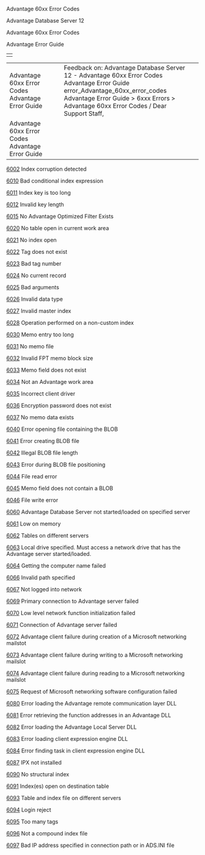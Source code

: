 Advantage 60xx Error Codes




Advantage Database Server 12  

Advantage 60xx Error Codes

Advantage Error Guide

|  |
| --- |
|  |

|  |  |  |  |  |
| --- | --- | --- | --- | --- |
| Advantage 60xx Error Codes  Advantage Error Guide |  |  | Feedback on: Advantage Database Server 12 - Advantage 60xx Error Codes Advantage Error Guide error\_Advantage\_60xx\_error\_codes Advantage Error Guide > 6xxx Errors > Advantage 60xx Error Codes / Dear Support Staff, |  |
| Advantage 60xx Error Codes  Advantage Error Guide |  |  |  |  |

[6002](error_6002_index_corruption_detected.htm) Index corruption detected

[6010](error_6010_bad_conditional_index_expression.htm) Bad conditional index expression

[6011](error_6011_index_key_is_too_long.htm) Index key is too long

[6012](error_6012_invalid_key_length.htm) Invalid key length

[6015](error_6015_no_advantage_optimized_filter_exists.htm) No Advantage Optimized Filter Exists

[6020](error_6020_no_table_open_in_current_work_area.htm) No table open in current work area

[6021](error_6021_no_index_open.htm) No index open

[6022](error_6022_tag_does_not_exist.htm) Tag does not exist

[6023](error_6023_bad_tag_number.htm) Bad tag number

[6024](error_6024_no_current_record.htm) No current record

[6025](error_6025_bad_arguments.htm) Bad arguments

[6026](error_6026_invalid_data_type.htm) Invalid data type

[6027](error_6027_invalid_master_index.htm) Invalid master index

[6028](error_6028_operation_performed_on_a_non_custom_index.htm) Operation performed on a non-custom index

[6030](error_6030_memo_entry_too_long.htm) Memo entry too long

[6031](error_6031_no_memo_file.htm) No memo file

[6032](error_6032_invalid_fpt_memo_block_size.htm) Invalid FPT memo block size

[6033](error_6033_memo_field_does_not_exist.htm) Memo field does not exist

[6034](error_6034_not_an_advantage_work_area.htm) Not an Advantage work area

[6035](error_6035_incorrect_client_driver.htm) Incorrect client driver

[6036](error_6036_encryption_password_does_not_exist.htm) Encryption password does not exist

[6037](error_6037_no_memo_data_exists.htm) No memo data exists

[6040](error_6040_error_opening_file_containing_the_blob.htm) Error opening file containing the BLOB

[6041](error_6041_error_creating_blob_file.htm) Error creating BLOB file

[6042](error_6042_illegal_blob_file_length.htm) Illegal BLOB file length

[6043](error_6043_error_during_blob_file_positioning.htm) Error during BLOB file positioning

[6044](error_6044_file_read_error.htm) File read error

[6045](error_6045_memo_field_does_not_contain_a_blob.htm) Memo field does not contain a BLOB

[6046](error_6046_file_write_error.htm) File write error

[6060](error_6060_advantage_database_server_not_started_loaded_on_specified_server.htm) Advantage Database Server not started/loaded on specified server

[6061](error_6061_low_on_memory.htm) Low on memory

[6062](error_6062_tables_on_different_servers.htm) Tables on different servers

[6063](error_6063_local_drive_specified_must_access_a_network_drive_that_has_the_advantage_server_started_loaded.htm) Local drive specified. Must access a network drive that has the Advantage server started/loaded.

[6064](error_6064_getting_the_computer_name_failed.htm) Getting the computer name failed

[6066](error_6066_invalid_path_specified.htm) Invalid path specified

[6067](error_6067_not_logged_into_network.htm) Not logged into network

[6069](error_6069_primary_connection_to_advantage_server_failed.htm) Primary connection to Advantage server failed

[6070](error_6070_low_level_network_function_initialization_failed.htm) Low level network function initialization failed

[6071](error_6071_connection_to_advantage_server_failed.htm) Connection of Advantage server failed

[6072](error_6072_advantage_client_failure_during_creation_of_a_microsoft_networking_mailslot.htm) Advantage client failure during creation of a Microsoft networking mailstot

[6073](error_6073_advantage_client_failure_during_writing_to_a_microsoft_networking_mailslot.htm) Advantage client failure during writing to a Microsoft networking mailslot

[6074](error_6074_advantage_client_failure_during_reading_to_a_microsoft_networking_mailslot.htm) Advantage client failure during reading to a Microsoft networking mailslot

[6075](error_6075_request_of_microsoft_networking_software_configuration_failed.htm) Request of Microsoft networking software configuration failed

[6080](error_6080_error_loading_the_advantage_remote_communication_layer_dll.htm) Error loading the Advantage remote communication layer DLL

[6081](error_6081_error_retrieving_the_function_addresses_in_an_advantage_dll.htm) Error retrieving the function addresses in an Advantage DLL

[6082](error_6082_error_loading_the_advantage_local_server_dll.htm) Error loading the Advantage Local Server DLL

[6083](error_6083_error_loading_client_expression_engine_dll.htm) Error loading client expression engine DLL

[6084](error_6084_error_finding_task_in_client_expression_engine_dll.htm) Error finding task in client expression engine DLL

[6087](error_6087_ipx_not_installed.htm) IPX not installed

[6090](error_6090_no_structural_index.htm) No structural index

[6091](error_6091_index_es_open_on_destination_table.htm) Index(es) open on destination table

[6093](error_6093_table_and_index_file_on_different_servers.htm) Table and index file on different servers

[6094](error_6094_login_reject.htm) Login reject

[6095](error_6095_too_many_tags.htm) Too many tags

[6096](error_6096_not_a_compound_index_file.htm) Not a compound index file

[6097](error_6097_bad_ip_address_specified_in_connection_path_or_in_ads_ini_file.htm) Bad IP address specified in connection path or in ADS.INI file